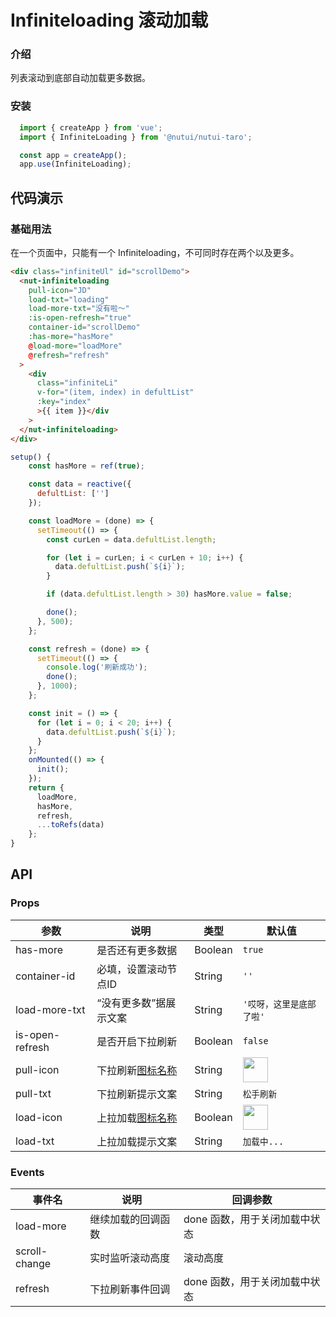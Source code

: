 #  Infiniteloading 滚动加载

### 介绍

列表滚动到底部自动加载更多数据。

### 安装

```javascript
  import { createApp } from 'vue';
  import { InfiniteLoading } from '@nutui/nutui-taro';

  const app = createApp();
  app.use(InfiniteLoading);
```

## 代码演示
    
### 基础用法

在一个页面中，只能有一个 Infiniteloading，不可同时存在两个以及更多。

```html
<div class="infiniteUl" id="scrollDemo">
  <nut-infiniteloading
    pull-icon="JD"
    load-txt="loading"
    load-more-txt="没有啦～"
    :is-open-refresh="true"
    container-id="scrollDemo"
    :has-more="hasMore"
    @load-more="loadMore"
    @refresh="refresh"
  >
    <div
      class="infiniteLi"
      v-for="(item, index) in defultList"
      :key="index"
      >{{ item }}</div
    >
  </nut-infiniteloading>
</div>
```
```javascript
setup() {
    const hasMore = ref(true);

    const data = reactive({
      defultList: ['']
    });

    const loadMore = (done) => {
      setTimeout(() => {
        const curLen = data.defultList.length;

        for (let i = curLen; i < curLen + 10; i++) {
          data.defultList.push(`${i}`);
        }

        if (data.defultList.length > 30) hasMore.value = false;

        done();
      }, 500);
    };

    const refresh = (done) => {
      setTimeout(() => {
        console.log('刷新成功');
        done();
      }, 1000);
    };

    const init = () => {
      for (let i = 0; i < 20; i++) {
        data.defultList.push(`${i}`);
      }
    };
    onMounted(() => {
      init();
    });
    return {
      loadMore,
      hasMore,
      refresh,
      ...toRefs(data)
    };
}
```


## API

### Props

| 参数         | 说明                             | 类型   | 默认值           |
|--------------|----------------------------------|--------|------------------|
| has-more         | 是否还有更多数据               | Boolean | `true`                |
| container-id          | 必填，设置滚动节点ID                        | String | `''`            |
| load-more-txt          | “没有更多数”据展示文案                        | String | `'哎呀，这里是底部了啦'`            |
| is-open-refresh        | 是否开启下拉刷新                         | Boolean | `false`                |
| pull-icon        | 下拉刷新[图标名称](#/icon)                        | String | <img src="https://img10.360buyimg.com/imagetools/jfs/t1/169863/6/4565/6306/60125948E7e92774e/40b3a0cf42852bcb.png" width=40/>                |
| pull-txt        | 下拉刷新提示文案                         | String | `松手刷新`                |
| load-icon        | 上拉加载[图标名称](#/icon)                       | Boolean | <img src="https://img10.360buyimg.com/imagetools/jfs/t1/169863/6/4565/6306/60125948E7e92774e/40b3a0cf42852bcb.png" width=40 />                |
| load-txt        | 上拉加载提示文案                         | String | `加载中...`                |

### Events

| 事件名 | 说明           | 回调参数     |
|--------|----------------|--------------|
| load-more  | 继续加载的回调函数 | done 函数，用于关闭加载中状态 |
| scroll-change  | 实时监听滚动高度 | 滚动高度 |
| refresh  | 下拉刷新事件回调 | done 函数，用于关闭加载中状态 |
    